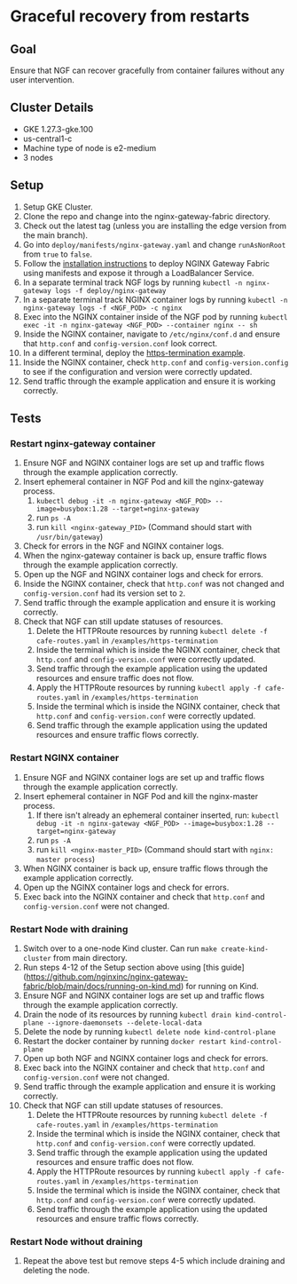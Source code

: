 # Graceful recovery from restarts

## Goal
Ensure that NGF can recover gracefully from container failures without any user intervention.

## Cluster Details

- GKE 1.27.3-gke.100
- us-central1-c
- Machine type of node is e2-medium
- 3 nodes

## Setup

1. Setup GKE Cluster.
2. Clone the repo and change into the nginx-gateway-fabric directory.
3. Check out the latest tag (unless you are installing the edge version from the main branch).
4. Go into `deploy/manifests/nginx-gateway.yaml` and change `runAsNonRoot` from `true` to `false`.
5. Follow the [installation instructions](https://github.com/nginxinc/nginx-gateway-fabric/blob/main/docs/installation.md)
to deploy NGINX Gateway Fabric using manifests and expose it through a LoadBalancer Service.
6. In a separate terminal track NGF logs by running `kubectl -n nginx-gateway logs -f deploy/nginx-gateway`
7. In a separate terminal track NGINX container logs by running
`kubectl -n nginx-gateway logs -f <NGF_POD> -c nginx`
8. Exec into the NGINX container inside of the NGF pod by running
`kubectl exec -it -n nginx-gateway <NGF_POD> --container nginx -- sh`
9. Inside the NGINX container, navigate to `/etc/nginx/conf.d` and ensure that
`http.conf` and `config-version.conf` look correct.
10. In a different terminal, deploy the
[https-termination example](https://github.com/nginxinc/nginx-gateway-fabric/tree/main/examples/https-termination).
11. Inside the NGINX container, check `http.conf` and `config-version.config` to see
if the configuration and version were correctly updated.
12. Send traffic through the example application and ensure it is working correctly.

## Tests

### Restart nginx-gateway container

1. Ensure NGF and NGINX container logs are set up and traffic flows through the example application correctly.
2. Insert ephemeral container in NGF Pod and kill the nginx-gateway process.
    1. `kubectl debug -it -n nginx-gateway <NGF_POD> --image=busybox:1.28 --target=nginx-gateway`
    2. run `ps -A`
    3. run `kill <nginx-gateway_PID>` (Command should start with `/usr/bin/gateway`)
3. Check for errors in the NGF and NGINX container logs.
4. When the nginx-gateway container is back up, ensure traffic flows through the example application correctly.
5. Open up the NGF and NGINX container logs and check for errors.
6. Inside the NGINX container, check that `http.conf` was not changed and `config-version.conf` had its version set to `2`.
7. Send traffic through the example application and ensure it is working correctly.
8. Check that NGF can still update statuses of resources.
   1. Delete the HTTPRoute resources by running `kubectl delete -f cafe-routes.yaml` in `/examples/https-termination`
   2. Inside the terminal which is inside the NGINX container, check that `http.conf` and
   `config-version.conf` were correctly updated.
   3. Send traffic through the example application using the updated resources and ensure traffic does not flow.
   4. Apply the HTTPRoute resources by running `kubectl apply -f cafe-routes.yaml` in `/examples/https-termination`
   5. Inside the terminal which is inside the NGINX container, check that `http.conf` and
   `config-version.conf` were correctly updated.
   6. Send traffic through the example application using the updated resources and ensure traffic flows correctly.

### Restart NGINX container

1. Ensure NGF and NGINX container logs are set up and traffic flows through the example application correctly.
2. Insert ephemeral container in NGF Pod and kill the nginx-master process.
   1. If there isn't already an ephemeral container inserted, run:
   `kubectl debug -it -n nginx-gateway <NGF_POD> --image=busybox:1.28 --target=nginx-gateway`
   2. run `ps -A`
   3. run `kill <nginx-master_PID>` (Command should start with `nginx: master process`)
3. When NGINX container is back up, ensure traffic flows through the example application correctly.
4. Open up the NGINX container logs and check for errors.
5. Exec back into the NGINX container and check that `http.conf` and `config-version.conf` were not changed.

### Restart Node with draining

1. Switch over to a one-node Kind cluster. Can run `make create-kind-cluster` from main directory.
2. Run steps 4-12 of the Setup section above using [this guide]
(https://github.com/nginxinc/nginx-gateway-fabric/blob/main/docs/running-on-kind.md) for running on Kind.
3. Ensure NGF and NGINX container logs are set up and traffic flows through the example application correctly.
4. Drain the node of its resources by running `kubectl drain kind-control-plane --ignore-daemonsets --delete-local-data`
5. Delete the node by running `kubectl delete node kind-control-plane`
6. Restart the docker container by running `docker restart kind-control-plane`
7. Open up both NGF and NGINX container logs and check for errors.
8. Exec back into the NGINX container and check that `http.conf` and `config-version.conf` were not changed.
9. Send traffic through the example application and ensure it is working correctly.
10. Check that NGF can still update statuses of resources.
    1. Delete the HTTPRoute resources by running `kubectl delete -f cafe-routes.yaml` in `/examples/https-termination`
    2. Inside the terminal which is inside the NGINX container, check that `http.conf` and
    `config-version.conf` were correctly updated.
    3. Send traffic through the example application using the updated resources and ensure traffic does not flow.
    4. Apply the HTTPRoute resources by running `kubectl apply -f cafe-routes.yaml` in `/examples/https-termination`
    5. Inside the terminal which is inside the NGINX container, check that `http.conf` and
    `config-version.conf` were correctly updated.
    6. Send traffic through the example application using the updated resources and ensure traffic flows correctly.

### Restart Node without draining

1. Repeat the above test but remove steps 4-5 which include draining and deleting the node.
